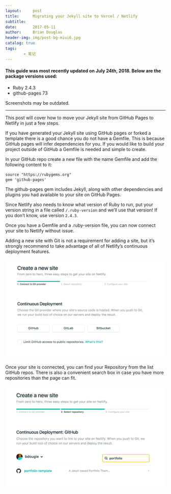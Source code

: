 ```yaml
---
layout:     post
title:      Migrating your Jekyll site to Vercel / Netlify
subtitle:   
date:       2017-05-11
author:     Brian Douglas
header-img: img/post-bg-miui6.jpg
catalog: true
tags:    
        - 笔记
---
```


#### This guide was most recently updated on July 24th, 2018. Below are the package versions used:
* Ruby 2.4.3
* github-pages 73

Screenshots may be outdated.

***

This post will cover how to move your Jekyll site from GitHub Pages to Netlify in just a few steps.

If you have generated your Jekyll site using GitHub pages or forked a template there is a good chance you do not have a Gemfile. This is because GitHub pages will infer dependencies for you. If you would like to build your project outside of GitHub a Gemfile is needed and simple to create.

In your GitHub repo create a new file with the name Gemfile and add the following content to it:

```
source "https://rubygems.org"
gem 'github-pages'
```

The github-pages gem includes Jekyll, along with other dependencies and plugins you had available to your site on GitHub Pages.

Since Netlify also needs to know what version of Ruby to run, put your version string in a file called `/.ruby-version` and we’ll use that version! If you don’t know, use version `2.4.3`.

Once you have a Gemfile and a .ruby-version file, you can now connect your site to Netlify without issue.

Adding a new site with Git is not a requirement for adding a site, but it’s strongly recommend to take advantage of all of Netlify’s continuous deployment features.

![](/img/2017-05-11-migratingjekyllsite/01.png)

Once your site is connected, you can find your Repository from the list GitHub repos. There is also a convenient search box in case you have more repositories than the page can fit.

![](/img/2017-05-11-migratingjekyllsite/02.png)

